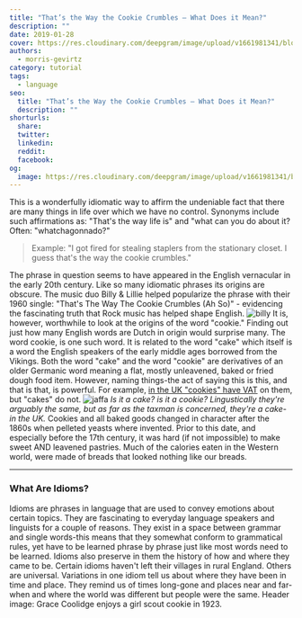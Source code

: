 ```yaml
---
title: "That’s the Way the Cookie Crumbles — What Does it Mean?"
description: ""
date: 2019-01-28
cover: https://res.cloudinary.com/deepgram/image/upload/v1661981341/blog/what-does-thats-the-way-the-cookie-crumbles-mean/the-way-the-cookie-crumbles%402x.jpg
authors:
  - morris-gevirtz
category: tutorial
tags:
  - language
seo:
  title: "That’s the Way the Cookie Crumbles — What Does it Mean?"
  description: ""
shorturls:
  share: 
  twitter: 
  linkedin: 
  reddit: 
  facebook: 
og:
  image: https://res.cloudinary.com/deepgram/image/upload/v1661981341/blog/what-does-thats-the-way-the-cookie-crumbles-mean/the-way-the-cookie-crumbles%402x.jpg
---
```


This is a wonderfully idiomatic way to affirm the undeniable fact that there are many things in life over which we have no control. Synonyms include such affirmations as: "That's the way life is" and "what can you do about it? Often: "whatchagonnado?"

> Example: "I got fired for stealing staplers from the stationary closet. I guess that's the way the cookie crumbles."

The phrase in question seems to have appeared in the English vernacular in the early 20th century. Like so many idiomatic phrases its origins are obscure. The music duo Billy & Lillie helped popularize the phrase with their 1960 single: "That's The Way The Cookie Crumbles (Ah So)" - evidencing the fascinating truth that Rock music has helped shape English. ![billy](https://res.cloudinary.com/deepgram/image/upload/v1661976805/blog/what-does-thats-the-way-the-cookie-crumbles-mean/billy-lillie-ultra-original-sweden-ep_1_61e940590d.jpg) It is, however, worthwhile to look at the origins of the word "cookie." Finding out just how many English words are Dutch in origin would surprise many. The word cookie, is one such word. It is related to the word "cake" which itself is a word the English speakers of the early middle ages borrowed from the Vikings. Both the word "cake" and the word "cookie" are derivatives of an older Germanic word meaning a flat, mostly unleavened, baked or fried dough food item. However, naming things-the act of saying this is this, and that is that, is powerful. For example, [in the UK "cookies" have VAT](https://www.crunch.co.uk/knowledge/tax/cake-or-biscuit-vats-the-difference/) on them, but "cakes" do not. ![jaffa](https://res.cloudinary.com/deepgram/image/upload/v1661976806/blog/what-does-thats-the-way-the-cookie-crumbles-mean/jaffa.jpg) _Is it a cake? is it a cookie? Lingustically they're arguably the same, but as far as the taxman is concerned, they're a cake-in the UK._ Cookies and all baked goods changed in character after the 1860s when pelleted yeasts where invented. Prior to this date, and especially before the 17th century, it was hard (if not impossible) to make sweet AND leavened pastries. Much of the calories eaten in the Western world, were made of breads that looked nothing like our breads.

* * *

### What Are Idioms?

Idioms are phrases in language that are used to convey emotions about certain topics. They are fascinating to everyday language speakers and linguists for a couple of reasons. They exist in a space between grammar and single words-this means that they somewhat conform to grammatical rules, yet have to be learned phrase by phrase just like most words need to be learned. Idioms also preserve in them the history of how and where they came to be. Certain idioms haven't left their villages in rural England. Others are universal. Variations in one idiom tell us about where they have been in time and place. They remind us of times long-gone and places near and far-when and where the world was different but people were the same. Header image: Grace Coolidge enjoys a girl scout cookie in 1923.
